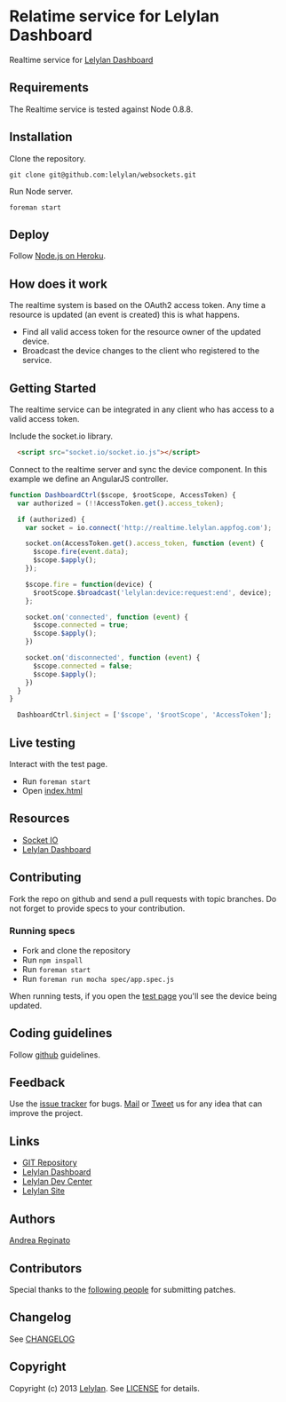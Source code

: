 # Relatime service for Lelylan Dashboard

Realtime service for [Lelylan Dashboard](https://github.com/lelylan/devices-dashboard-ng)


## Requirements

The Realtime service is tested against Node 0.8.8.


## Installation

Clone the repository.

    git clone git@github.com:lelylan/websockets.git

Run Node server.

    foreman start


## Deploy

Follow [Node.js on Heroku](https://devcenter.heroku.com/articles/nodejs).


## How does it work

The realtime system is based on the OAuth2 access token. Any time a resource is updated
(an event is created) this is what happens.

* Find all valid access token for the resource owner of the updated device.
* Broadcast the device changes to the client who registered to the service.


## Getting Started

The realtime service can be integrated in any client who has access to a valid access token.

Include the socket.io library.

```html
  <script src="socket.io/socket.io.js"></script>
```

Connect to the realtime server and sync the device component.
In this example we define an AngularJS controller.

```javascript
function DashboardCtrl($scope, $rootScope, AccessToken) {
  var authorized = (!!AccessToken.get().access_token);

  if (authorized) {
    var socket = io.connect('http://realtime.lelylan.appfog.com');

    socket.on(AccessToken.get().access_token, function (event) {
      $scope.fire(event.data);
      $scope.$apply();
    });

    $scope.fire = function(device) {
      $rootScope.$broadcast('lelylan:device:request:end', device);
    };

    socket.on('connected', function (event) {
      $scope.connected = true;
      $scope.$apply();
    })

    socket.on('disconnected', function (event) {
      $scope.connected = false;
      $scope.$apply();
    })
  }
}

  DashboardCtrl.$inject = ['$scope', '$rootScope', 'AccessToken'];
```


## Live testing

Interact with the test page.

* Run `foreman start`
* Open [index.html](http://localhost:8003/)


## Resources

* [Socket IO](http://socket.io/)
* [Lelylan Dashboard](https://github.com/lelylan/devices-dashboard-ng)


## Contributing

Fork the repo on github and send a pull requests with topic branches.
Do not forget to provide specs to your contribution.

### Running specs

* Fork and clone the repository
* Run `npm inspall`
* Run `foreman start`
* Run `foreman run mocha spec/app.spec.js`

When running tests, if you open the [test page](http://localhost:8003/) you'll see the
device being updated.


## Coding guidelines

Follow [github](https://github.com/styleguide/) guidelines.

## Feedback

Use the [issue tracker](http://github.com/lelylan/websockets/issues) for bugs.
[Mail](mailto:touch@lelylan.com) or [Tweet](http://twitter.com/lelylan) us for any idea that can improve the project.

## Links

* [GIT Repository](http://github.com/lelylan/websockets)
* [Lelylan Dashboard](https://github.com/lelylan/devices-dashboard-ng)
* [Lelylan Dev Center](http://dev.lelylan.com)
* [Lelylan Site](http://lelylan.com)

## Authors

[Andrea Reginato](http://twitter.com/andreareginato)

## Contributors

Special thanks to the [following people](https://github.com/lelylan/websockets/contributors) for submitting patches.

## Changelog

See [CHANGELOG](websockets/blob/master/CHANGELOG.md)

## Copyright

Copyright (c) 2013 [Lelylan](http://lelylan.com). See [LICENSE](websockets/blob/master/LICENSE.md) for details.
